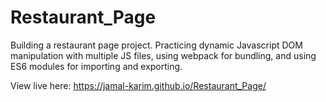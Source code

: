 # Restaurant_Page

Building a restaurant page project. Practicing dynamic Javascript DOM manipulation with multiple JS files, using webpack for bundling, and using ES6 modules for importing and exporting.

View live here: https://jamal-karim.github.io/Restaurant_Page/
